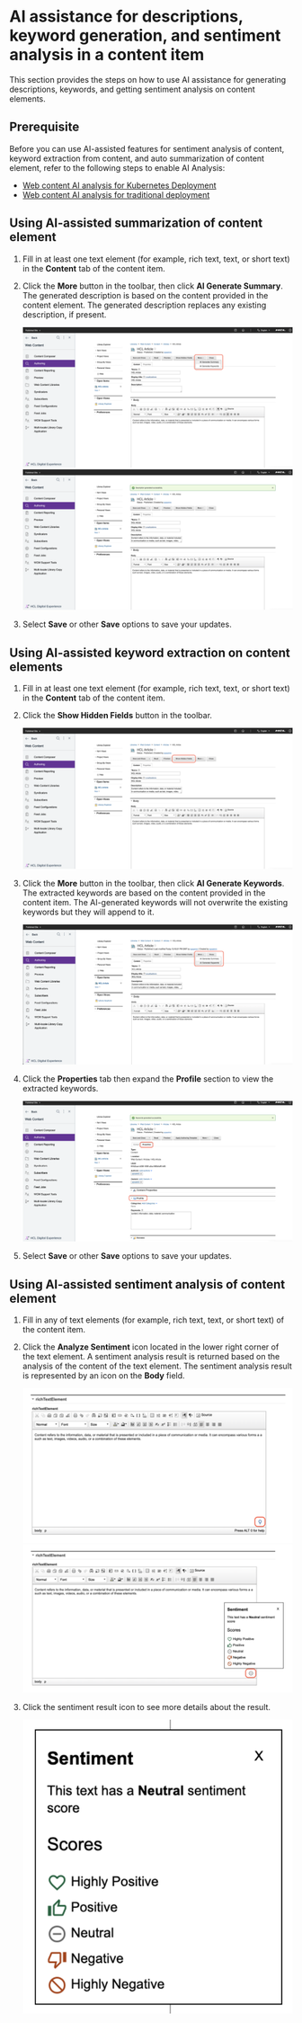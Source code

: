 # AI assistance for descriptions, keyword generation, and sentiment analysis in a content item

This section provides the steps on how to use AI assistance for generating descriptions, keywords, and getting sentiment analysis on content elements.

## Prerequisite

Before you can use AI-assisted features for sentiment analysis of content, keyword extraction from content, and auto summarization of content element, refer to the following steps to enable AI Analysis:

- [Web content AI analysis for Kubernetes Deployment](../../../../../get_started/plan_deployment/container_deployment/wcm_content_ai_analysis.md)
- [Web content AI analysis for traditional deployment](../../../../../get_started/plan_deployment/traditional_deployment/wcm_env/wcm_ai_analysis.md)

## Using AI-assisted summarization of content element

1. Fill in at least one text element (for example, rich text, text, or short text) in the **Content** tab of the content item.

2. Click the **More** button in the toolbar, then click **AI Generate Summary**. The generated description is based on the content provided in the content element. The generated description replaces any existing description, if present.

    ![](../../../../../assets/HCL_Authoring_Portlet_Generate_Description_Toolbar.png)
    ![](../../../../../assets/HCL_Authoring_Portlet_Generate_Description_GeneratedDescription.png)

3. Select **Save** or other **Save** options to save your updates.

## Using AI-assisted keyword extraction on content elements

1. Fill in at least one text element (for example, rich text, text, or short text) in the **Content** tab of the content item.

2. Click the **Show Hidden Fields** button in the toolbar.

    ![](../../../../../assets/HCL_Authoring_Portlet_Generate_Keywords_ShowHiddenFields.png)

3. Click the **More** button in the toolbar, then click **AI Generate Keywords**. The extracted keywords are based on the content provided in the content item. The AI-generated keywords will not overwrite the existing keywords but they will append to it.

    ![](../../../../../assets/HCL_Authoring_Portlet_Generate_Keywords_Toolbar.png)

4. Click the **Properties** tab then expand the **Profile** section to view the extracted keywords.

    ![](../../../../../assets/HCL_Authoring_Portlet_Generate_Keywords_GeneratedKeywords.png)

5. Select **Save** or other **Save** options to save your updates.

## Using AI-assisted sentiment analysis of content element

1. Fill in any of text elements (for example, rich text, text, or short text) of the content item.

2. Click the **Analyze Sentiment** icon located in the lower right corner of the text element. A sentiment analysis result is returned based on the analysis of the content of the text element. The sentiment analysis result is represented by an icon on the **Body** field.

    ![](../../../../../assets/HCL_Authoring_Portlet_SentimentAnalysis_AnalyzeSentiment.png)
    ![](../../../../../assets/HCL_Authoring_Portlet_SentimentAnalysis_SentimentResult.png)

3. Click the sentiment result icon to see more details about the result.

    ![](../../../../../assets/HCL_Authoring_Portlet_SentimentAnalysis_SentimentPopover.png)
